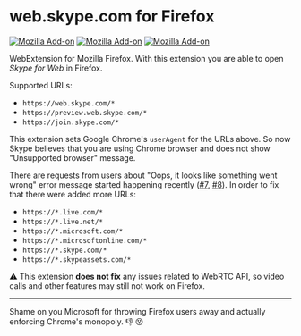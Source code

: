 # web.skype.com for Firefox

[![Mozilla Add-on](https://img.shields.io/amo/v/firefox-web-skype.svg)][addon]
[![Mozilla Add-on](https://img.shields.io/amo/stars/firefox-web-skype.svg)][reviews]
[![Mozilla Add-on](https://img.shields.io/amo/users/firefox-web-skype.svg)][addon]

WebExtension for Mozilla Firefox.
With this extension you are able to open *Skype for Web* in Firefox.

Supported URLs:

* `https://web.skype.com/*`
* `https://preview.web.skype.com/*`
* `https://join.skype.com/*`

This extension sets Google Chrome's `userAgent` for the URLs above.
So now Skype believes that you are using Chrome browser and does not show "Unsupported browser" message.

There are requests from users about "Oops, it looks like something went wrong" error message started happening recently ([#7], [#8]).
In order to fix that there were added more URLs:

* `https://*.live.com/*`
* `https://*.live.net/*`
* `https://*.microsoft.com/*`
* `https://*.microsoftonline.com/*`
* `https://*.skype.com/*`
* `https://*.skypeassets.com/*`

:warning: This extension **does not fix** any issues related to WebRTC API, so video calls and other features may still not work on Firefox.

---

Shame on you Microsoft for throwing Firefox users away and actually enforcing Chrome's monopoly. :-1: :dizzy_face:

[addon]: https://addons.mozilla.org/firefox/addon/firefox-web-skype/
[reviews]: https://addons.mozilla.org/firefox/addon/firefox-web-skype/reviews/
[#7]: https://github.com/phts/firefox-web-skype/issues/7
[#8]: https://github.com/phts/firefox-web-skype/issues/8
